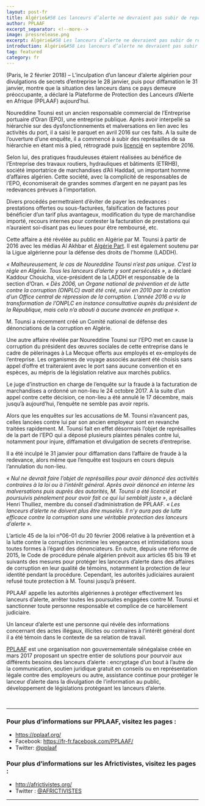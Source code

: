 ```yaml
---
layout: post-fr
title: Algérie&#58 Les lanceurs d’alerte ne devraient pas subir de représailles
author: PPLAAF
excerpt_separator: <!--more-->
image: pressrelease.png
excerpt: Algérie&#58 Les lanceurs d’alerte ne devraient pas subir de représailles. Un lanceur d’alerte poursuivi après avoir dénoncé des malversations au sein d’une entreprise publique
introduction: Algérie&#58 Les lanceurs d’alerte ne devraient pas subir de représailles. Un lanceur d’alerte poursuivi après avoir dénoncé des malversations au sein d’une entreprise publique
tag: featured
category: fr
---
```

<!-- <img class="img-responsive img-post center-block" src="/img/posts/cyber-journ.jpg"> -->

(Paris, le 2 février 2018) – L’inculpation d’un lanceur d’alerte algérien pour divulgations de secrets d’entreprise le 28 janvier, puis pour diffamation le 31 janvier, montre que la situation des lanceurs dans ce pays demeure préoccupante, a déclaré la Plateforme de Protection des Lanceurs d’Alerte en Afrique (PPLAAF) aujourd’hui.  

Noureddine Tounsi est un ancien responsable commercial de l’Entreprise portuaire d’Oran (EPO), une entreprise publique. Après avoir interpellé sa hiérarchie sur des dysfonctionnements et malversations en lien avec les activités du port, il a saisi le parquet en avril 2016 sur ces faits. A la suite de l’ouverture d’une enquête, il a commencé à subir des représailles de sa hiérarchie en étant mis à pied, rétrogradé puis <a href="https://algeriepart.com/2017/07/27/documents-exclusifs-port-doran-cadres-menaces-harceles-quils-ont-dit-non-aux-affaires-louches-dali-haddad/" target="blank">licencié</a> en septembre 2016.  

Selon lui, des pratiques frauduleuses étaient réalisées au bénéfice de l’Entreprise des travaux routiers, hydrauliques et bâtiments (ETRHB), société importatrice de marchandises d’Ali Haddad, un important homme d’affaires algérien. Cette société, avec la complicité de responsables de l’EPO, économiserait de grandes sommes d’argent en ne payant pas les redevances prévues à l’importation. 

Divers procédés permettraient d’éviter de payer les redevances : prestations offertes ou sous-facturées, falsification de factures pour bénéficier d’un tarif plus avantageux, modification du type de marchandise importé, recours internes pour contester la facturation de prestations qui n’auraient soi-disant pas eu lieues pour être remboursé, etc.

Cette affaire a été révélée au public en Algérie par M. Tounsi à partir de 2016 avec les médias Al Akhbar et <a href="https://algeriepart.com/2017/07/26/enquete-exclusive-port-doran-a-perdu-de-largent-a-cause-dali-haddad/" target="blank">Algérie Part</a>. Il est également soutenu par la Ligue algérienne pour la défense des droits de l'homme (LADDH).

_« Malheureusement, le cas de Noureddine Tounsi n’est pas unique. C’est la règle en Algérie. Tous les lanceurs d’alerte y sont persécutés »_, a déclaré Kaddour Chouicha, vice-président de la LADDH et responsable de la section d’Oran. _« Dès 2006, un Organe national de prévention et de lutte contre la corruption (ONPLC) avait été créé, suivi en 2010 par la création d’un Office central de répression de la corruption. L’année 2016 a vu la transformation de l’ONPLC en instance consultative auprès du président de la République, mais cela n’a abouti à aucune avancée en pratique »_. 

M. Tounsi a récemment créé un Comité national de défense des dénonciations de la corruption en Algérie. 

Une autre affaire révélée par Noureddine Tounsi sur l’EPO met en cause la corruption du président des œuvres sociales de cette entreprise dans le cadre de pèlerinages à La Mecque offerts aux employés et ex-employés de l’entreprise. Les organismes de voyage associés auraient été choisis sans appel d’offre et traiteraient avec le port sans aucune convention et en espèces, au mépris de la législation relative aux marchés publics. 

Le juge d’instruction en charge de l’enquête sur la fraude à la facturation de marchandises a ordonné un non-lieu le 24 octobre 2017. A la suite d’un appel contre cette décision, ce non-lieu a été annulé le 17 décembre, mais jusqu’à aujourd’hui, l’enquête ne semble pas avoir repris.

Alors que les enquêtes sur les accusations de M. Tounsi n’avancent pas, celles lancées contre lui par son ancien employeur sont en revanche traitées rapidement. M. Tounsi fait en effet désormais l’objet de représailles de la part de l’EPO qui a déposé plusieurs plaintes pénales contre lui, notamment pour injure, diffamation et divulgation de secrets d’entreprise. 

Il a été inculpé le 31 janvier pour diffamation dans l’affaire de fraude à la redevance, alors même que l’enquête est toujours en cours depuis l’annulation du non-lieu.

_« Nul ne devrait faire l’objet de représailles pour avoir dénoncé des activités contraires à la loi ou à l’intérêt général. Après avoir dénoncé en interne les malversations puis auprès des autorités, M. Tounsi a été licencié et poursuivis pénalement pour avoir fait ce qui lui semblait juste »_, a déclaré Henri Thulliez, membre du conseil d’administration de PPLAAF. _« Les lanceurs d’alerte ne doivent plus être muselés. Il n’y aura pas de lutte efficace contre la corruption sans une véritable protection des lanceurs d’alerte »_. 

L’article 45 de la loi n°06-01 du 20 février 2006 relative à la prévention et à la lutte contre la corruption incrimine les vengeances et intimidations sous toutes formes à l’égard des dénonciateurs. En outre, depuis une réforme de 2015, le Code de procédure pénale algérien prévoit aux articles 65 bis 19 et suivants des mesures pour protéger les lanceurs d’alerte dans des affaires de corruption en leur qualité de témoins, notamment la protection de leur identité pendant la procédure. Cependant, les autorités judiciaires auraient refusé toute protection à M. Tounsi jusqu’à présent.

PPLAAF appelle les autorités algériennes à protéger effectivement les lanceurs d’alerte, arrêter toutes les poursuites engagées contre M. Tounsi et sanctionner toute personne responsable et complice de ce harcèlement judiciaire.

Un lanceur d’alerte est une personne qui révèle des informations concernant des actes illégaux, illicites ou contraires à l’intérêt général dont il a été témoin dans le contexte de sa relation de travail. 

[PPLAAF](https://pplaaf.org/fr) est une organisation non gouvernementale sénégalaise créée en mars 2017 proposant un spectre entier de solutions pour pourvoir aux différents besoins des lanceurs d’alerte : encryptage d’un bout à l’autre de la communication, soutien juridique gratuit en conseils ou en représentation légale contre des employeurs ou autre, assistance continue pour protéger le lanceur d’alerte dans la divulgation de l’information au public, développement de législations protégeant les lanceurs d’alerte. 

<br>

--------

### Pour plus d’informations sur PPLAAF, visitez les pages :
- <https://pplaaf.org/>
- Facebook: <https://fr-fr.facebook.com/PPLAAF/>
- Twitter: [@pplaaf](https://twitter.com/pplaaf)

### Pour plus d’informations sur les Africtivistes, visitez les pages :
- <http://africtivistes.org/>
- Twitter : [@AFRICTIVISTES](https://twitter.com/AFRICTIVISTES?lang=fr)


--------------
